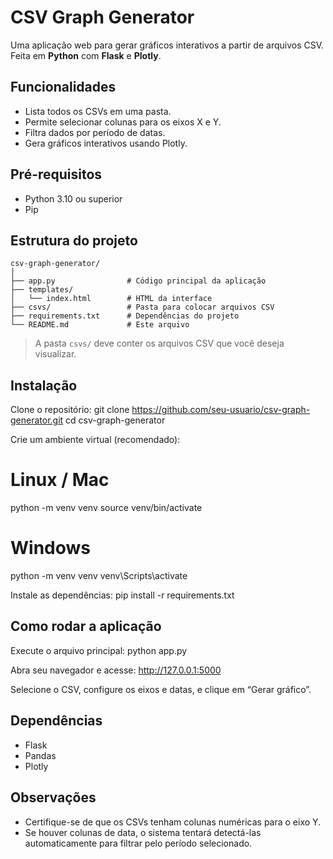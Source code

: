 # CSV Graph Generator

Uma aplicação web para gerar gráficos interativos a partir de arquivos CSV. Feita em **Python** com **Flask** e **Plotly**.

## Funcionalidades
- Lista todos os CSVs em uma pasta.
- Permite selecionar colunas para os eixos X e Y.
- Filtra dados por período de datas.
- Gera gráficos interativos usando Plotly.

## Pré-requisitos
- Python 3.10 ou superior
- Pip

## Estrutura do projeto
```
csv-graph-generator/
│
├── app.py                # Código principal da aplicação
├── templates/
│   └── index.html        # HTML da interface
├── csvs/                 # Pasta para colocar arquivos CSV
├── requirements.txt      # Dependências do projeto
└── README.md             # Este arquivo
```
> A pasta `csvs/` deve conter os arquivos CSV que você deseja visualizar.

## Instalação
Clone o repositório:
git clone https://github.com/seu-usuario/csv-graph-generator.git
cd csv-graph-generator

Crie um ambiente virtual (recomendado):
# Linux / Mac
python -m venv venv
source venv/bin/activate

# Windows
python -m venv venv
venv\Scripts\activate

Instale as dependências:
pip install -r requirements.txt

## Como rodar a aplicação
Execute o arquivo principal:
python app.py

Abra seu navegador e acesse:
http://127.0.0.1:5000

Selecione o CSV, configure os eixos e datas, e clique em “Gerar gráfico”.

## Dependências
- Flask
- Pandas
- Plotly

## Observações
- Certifique-se de que os CSVs tenham colunas numéricas para o eixo Y.
- Se houver colunas de data, o sistema tentará detectá-las automaticamente para filtrar pelo período selecionado.
